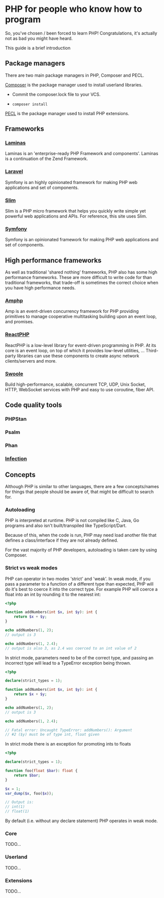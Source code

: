 
# PHP for people who know how to program

So, you've chosen / been forced to learn PHP! Congratulations, it's actually not as bad you might have heard.

This guide is a brief introduction 

## Package managers

There are two main package managers in PHP, Composer and PECL.

[Composer](https://getcomposer.org/) is the package manager used to install userland libraries.

* Commit the composer.lock file to your VCS. 

* `composer install`


[PECL](https://pecl.php.net/) is the package manager used to install PHP extensions.

## Frameworks

### [Laminas](https://getlaminas.org/) 

Laminas is an 'enterprise-ready PHP Framework and components'. Laminas is a continuation of the Zend Framework.

### [Laravel](https://laravel.com/)

Symfony is an highly opinionated framework for making PHP web applications and set of components.

### [Slim](https://www.slimframework.com/) 

Slim is a PHP micro framework that helps you quickly write simple yet powerful web applications and APIs. For reference, this site uses Slim.

### [Symfony](https://symfony.com/)

Symfony is an opinionated framework for making PHP web applications and set of components.

## High performance frameworks

As well as traditional 'shared nothing' frameworks, PHP also has some high performance frameworks. These are more difficult to write code for than traditional frameworks, that trade-off is sometimes the correct choice when you have high performance needs.

### [Amphp](https://amphp.org/)

Amp is an event-driven concurrency framework for PHP providing primitives to manage cooperative multitasking building upon an event loop, and promises.

### [ReactPHP](https://reactphp.org/)

ReactPHP is a low-level library for event-driven programming in PHP. At its core is an event loop, on top of which it provides low-level utilities, ... Third-party libraries can use these components to create async network clients/servers and more.

### [Swoole](https://www.swoole.co.uk/)

Build high-performance, scalable, concurrent TCP, UDP, Unix Socket, HTTP, WebSocket services with PHP and easy to use coroutine, fiber API.

## Code quality tools

### PHPStan

### Psalm

### Phan

### [Infection](https://infection.github.io/)






## Concepts

Although PHP is similar to other languages, there are a few concepts/names for things that people should be aware of, that might be difficult to search for.

### Autoloading

PHP is interpreted at runtime. PHP is not compiled like C, Java, Go programs and also isn't built/transpiled like TypeScript/Dart.

Because of this, when the code is run, PHP may need load another file that defines a class/interface if they are not already defined.

For the vast majority of PHP developers, autoloading is taken care by using Composer.


### Strict vs weak modes

PHP can operator in two modes 'strict' and 'weak'. In weak mode, if you pass a parameter to a function of a different type than expected, PHP will do it's best to coerce it into the correct type. For example PHP will coerce a float into an int by rounding it to the nearest int:

```php
<?php

function addNumbers(int $x, int $y): int {
    return $x + $y;
}

echo addNumbers(1, 2);
// output is 3

echo addNumbers(1, 2.4);
// output is also 3, as 2.4 was coerced to an int value of 2 
```

In strict mode, parameters need to be of the correct type, and passing an incorrect type will lead to a TypeError exception being thrown.

```php
<?php

declare(strict_types = 1);

function addNumbers(int $x, int $y): int {
    return $x + $y;
}

echo addNumbers(1, 2);
// output is 3

echo addNumbers(1, 2.4);

// Fatal error: Uncaught TypeError: addNumbers(): Argument
// #2 ($y) must be of type int, float given
```

In strict mode there is an exception for promoting ints to floats

```php
<?php

declare(strict_types = 1);

function foo(float $bar): float {
    return $bar;
}

$x = 1;
var_dump($x, foo($x));

// Output is:
// int(1)
// float(1)
```
By default (i.e. without any declare statement) PHP operates in weak mode.

### Core

TODO...

### Userland

TODO...

### Extensions

TODO...
